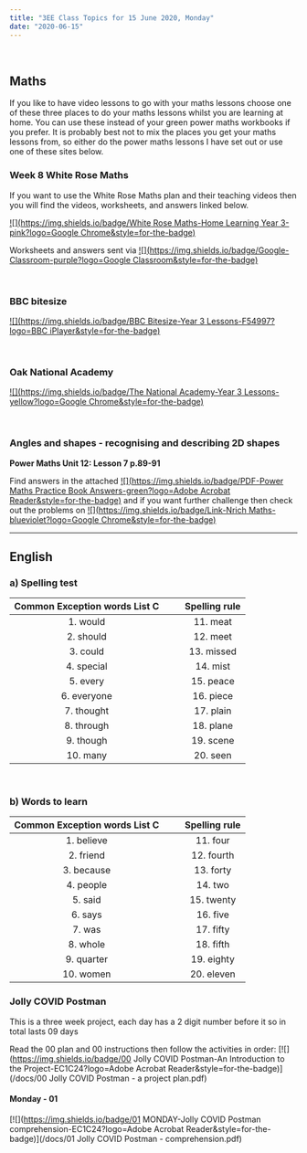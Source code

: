 ```yaml
---
title: "3EE Class Topics for 15 June 2020, Monday"
date: "2020-06-15"
---
```


&nbsp;

## Maths

If you like to have video lessons to go with your maths lessons choose one of these three places to do your maths lessons whilst you are learning at home. You can use these instead of your green power maths workbooks if you prefer. It is probably best not to mix the places you get your maths lessons from, so either do the power maths lessons I have set out or use one of these sites below.

### Week 8 White Rose Maths 

If you want to use the White Rose Maths plan and their teaching videos then you will find the videos, worksheets, and answers linked below.

[![](https://img.shields.io/badge/White Rose Maths-Home Learning Year 3-pink?logo=Google Chrome&style=for-the-badge)](https://whiterosemaths.com/homelearning/year-3/)

Worksheets and answers sent via [![](https://img.shields.io/badge/Google-Classroom-purple?logo=Google Classroom&style=for-the-badge)](https://classroom.google.com)

<br>

### BBC bitesize

[![](https://img.shields.io/badge/BBC Bitesize-Year 3 Lessons-F54997?logo=BBC iPlayer&style=for-the-badge)](https://www.bbc.co.uk/bitesize/tags/zmyxxyc/year-3-lessons/)

<br>

### Oak National Academy 
[![](https://img.shields.io/badge/The National Academy-Year 3 Lessons-yellow?logo=Google Chrome&style=for-the-badge)](https://www.thenational.academy/online-classroom/year-3/#schedule)

<br>

### Angles and shapes - recognising and describing 2D shapes

**Power Maths Unit 12: Lesson 7 p.89-91**

Find answers in the attached [![](https://img.shields.io/badge/PDF-Power Maths Practice Book Answers-green?logo=Adobe Acrobat Reader&style=for-the-badge)](/docs/powermaths/y3/pm_y3_u12_practicebookanswers.pdf) and if you want further challenge then check out the problems on [![](https://img.shields.io/badge/Link-Nrich Maths-blueviolet?logo=Google Chrome&style=for-the-badge)](https://nrich.maths.org)

<hr>

## English

### a) Spelling test

**Common Exception words List C** | &nbsp; &nbsp; | **Spelling rule**
:---:|:---:|:---:
1. would | &nbsp; &nbsp; | 11. meat      
2. should | &nbsp; &nbsp; | 12. meet
3. could | &nbsp; &nbsp; | 13. missed
4. special | &nbsp; &nbsp; | 14. mist
5. every | &nbsp; &nbsp; | 15. peace
6. everyone | &nbsp; &nbsp; | 16. piece
7. thought | &nbsp; &nbsp; | 17. plain
8. through | &nbsp; &nbsp; | 18. plane
9. though | &nbsp; &nbsp; | 19. scene
10. many | &nbsp; &nbsp; | 20. seen

<br>

### b) Words to learn

**Common Exception words List C** | &nbsp; &nbsp; | **Spelling rule**
:---:|:---:|:---:
1. believe | &nbsp; &nbsp; | 11. four      
2. friend | &nbsp; &nbsp; | 12. fourth
3. because | &nbsp; &nbsp; | 13. forty
4. people | &nbsp; &nbsp; | 14. two
5. said | &nbsp; &nbsp; | 15. twenty
6. says | &nbsp; &nbsp; | 16. five
7. was | &nbsp; &nbsp; | 17. fifty
8. whole | &nbsp; &nbsp; | 18. fifth
9. quarter | &nbsp; &nbsp; | 19. eighty
10. women | &nbsp; &nbsp; | 20. eleven

### Jolly COVID Postman

This is a three week project, each day has a 2 digit number before it so in total lasts 09 days

Read the 00 plan and 00 instructions then follow the activities in order:
[![](https://img.shields.io/badge/00 Jolly COVID Postman-An Introduction to the Project-EC1C24?logo=Adobe Acrobat Reader&style=for-the-badge)](/docs/00 Jolly COVID Postman - a project plan.pdf)

#### Monday - 01

[![](https://img.shields.io/badge/01 MONDAY-Jolly COVID Postman comprehension-EC1C24?logo=Adobe Acrobat Reader&style=for-the-badge)](/docs/01 Jolly COVID Postman - comprehension.pdf)

<br/>
<br/>

